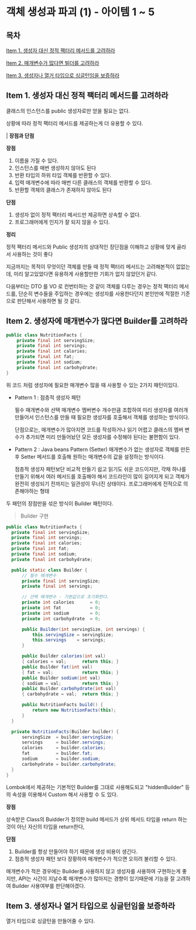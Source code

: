# 객체 생성과 파괴 (1) - 아이템 1 ~ 5

## 목차
[Item 1. 생성자 대신 정적 팩터리 메서드를 고려하라](#item-1-생성자-대신-정적-팩터리-메서드를-고려하라)

[Item 2. 매개변수가 많다면 빌더를 고려하라](#item-2-생성자에-매개변수가-많다면-builder를-고려하라)

[Item 3. 생성자나 열거 타입으로 싱글턴임을 보증하라](#item-3-생성자나-열거-타입으로-싱글턴임을-보증하라)

## Item 1. 생성자 대신 정적 팩터리 메서드를 고려하라

클래스의 인스턴스를 public 생성자로만 얻을 필요는 없다.

상황에 따라 정적 팩터리 메서드를 제공하는게 더 유용할 수 있다.

| **장점과 단점**

**장점**
1. 이름을 가질 수 있다.
2. 인스턴스를 매번 생성하지 않아도 된다
3. 반환 타입의 하위 타입 객체를 반환할 수 있다.
4. 입력 매개변수에 따라 매번 다른 클래스의 객체를 반환할 수 있다.
5. 반환할 객체의 클래스가 존재하지 않아도 된다

**단점**
1. 생성자 없이 정적 팩터리 메서드만 제공하면 상속할 수 없다.
2. 프로그래머에게 인지가 잘 되지 않을 수 있다.


**정리**

정적 팩터리 메서드와 Public 생성자의 상대적인 장단점을 이해하고 상황에 맞게 골라서 사용하는 것이 좋다

지금까지는 목적이 무엇이던 객체를 만들 때 정적 팩터리 메서드는 고려해본적이 없없는데,
미리 알고있었다면 유용하게 사용할만한 기회가 없지 않았던거 같다.

다음부터는 DTO 를 VO 로 컨번터하는 것 같이 객체를 다루는 경우는 정적 팩터리 메서드를, 단순히 변수들을 주입하는 경우에는 생성자를 사용한다던지 본인만에 적절한 기준으로 판단해서 사용하면 될 것 같다.




## Item 2. 생성자에 매개변수가 많다면 Builder를 고려하라

```Java
public class NutritionFacts {
    private final int servingSize;  
    private final int servings;     
    private final int calories;     
    private final int fat;          
    private final int sodium;       
    private final int carbohydrate; 
}
```

위 코드 처럼 생성자에 필요한 매개변수 많을 때 사용할 수 있는 2가지 패턴이있다.
  * Pattern 1 : 점층적 생성자 패턴
	
	필수 매개변수와 선택 매개변수 멤버변수 개수만큼 조합하여 미리 생성자를 여러개 만들어서 인스턴스를 만들 때 필요한 생성자를 호출해서 객체를 생성하는 방식이다.

	단점으로는,
	매개변수가 많아지면 코드를 작성하거나 읽기 어렵고
	클래스의 멤버 변수가 추가되면 미리 만들어놨던 모든 생성자를 수정해야 된다는 불편함이 있다.

  * Pattern 2 : Java beans Pattern (Setter)
	매개변수가 없는 생성자로 객체를 만든 후 Setter 메서드를 호출해 원하는 매개변수의 값을 설정하는 방식이다.

	점층적 생성자 패턴보단 비교적 만들기 쉽고 읽기도 쉬운 코드이지만,
	갹채 하나를 만들기 위해서 여러 메서드를 호출해야 해서 코드라인이 많이 길어지게 되고 객체가 완전히 생성되기 전까지는 일관성이 무너진 상태이다.
	프로그래머에게 전적으로 의존해야하는 형태

두 패턴의 장점만을 섞은 방식이 Builder 패턴이다.
  > Builder 구현
  ```Java
  public class NutritionFacts {
    private final int servingSize;
    private final int servings;
    private final int calories;
    private final int fat;
    private final int sodium;
    private final int carbohydrate;

    public static class Builder {
        // 필수 매개변수
        private final int servingSize;
        private final int servings;

        // 선택 매개변수 - 기본값으로 초기화한다.
        private int calories      = 0;
        private int fat           = 0;
        private int sodium        = 0;
        private int carbohydrate  = 0;

        public Builder(int servingSize, int servings) {
            this.servingSize = servingSize;
            this.servings    = servings;
        }

        public Builder calories(int val)
        { calories = val;      return this; }
        public Builder fat(int val)
        { fat = val;           return this; }
        public Builder sodium(int val)
        { sodium = val;        return this; }
        public Builder carbohydrate(int val)
        { carbohydrate = val;  return this; }

        public NutritionFacts build() {
            return new NutritionFacts(this);
        }
    }

    private NutritionFacts(Builder builder) {
        servingSize  = builder.servingSize;
        servings     = builder.servings;
        calories     = builder.calories;
        fat          = builder.fat;
        sodium       = builder.sodium;
        carbohydrate = builder.carbohydrate;
    }
  }
  ```

  Lombok에서 제공하는 기본적인 Builder를 그대로 사용해도되고 "hiddenBuilder" 등의 속성을 이용해서 Custom 해서 사용할 수 도 있다.

**장점**

상속받은 Class의 Buidder가 정의한 build 메서드가
상위 메서드 타입을 return 하는 것이 아닌 자신의 타입을 return한다,

**단점**

1. Builder를 항상 만들어야 하기 때문에 생성 비용이 생긴다.
2. 점층적 생성자 패턴 보다 장황하여 매개변수가 적으면 오히려 불리할 수 있다.

매개변수가 적은 경우에는 Builder를 사용하지 않고 생성자를 사용하여 구현하는게 좋지만, API는 시간이 지날수록 매개변수가 많아지는 경향이 있기때문에 기능을 잘 고려하여 Builder 사용여부를 판단해야겠다.


## Item 3. 생성자나 열거 타입으로 싱글턴임을 보증하라 

열거 타입으로 싱글턴을 만들어줄 수 있다.